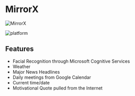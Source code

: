 # MirrorX
![MirrorX](../master/images/finalResult.jpg) 

![platform](https://img.shields.io/badge/python-3.4-green.svg)

## Features
 * Facial Recognition through Microsoft Cognitive Services
 * Weather 
 * Major News Headlines
 * Daily meetings from Google Calendar
 * Current time/date
 * Motivational Quote pulled from the Internet
